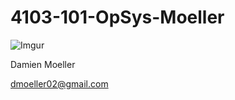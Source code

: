 # 4103-101-OpSys-Moeller

![Imgur](http://i.imgur.com/TciWIOL.jpg?1)

Damien Moeller

dmoeller02@gmail.com
